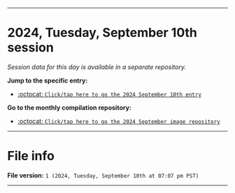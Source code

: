 
***

# 2024, Tuesday, September 10th session

_Session data for this day is available in a separate repository._

**Jump to the specific entry:**

- [:octocat: `Click/tap here to go the 2024 September 10th entry`](https://github.com/seanpm2001/SeansLifeArchive_Images_MotorWorld_CarFactory_Y2024_V9/tree/SeansLifeArchive_Images_MotorWorld_CarFactory_Y2024_V9_Main-dev/2024/09_September/10/)

**Go to the monthly compilation repository:**

- [:octocat: `Click/tap here to go the 2024 September image repository`](https://github.com/seanpm2001/SeansLifeArchive_Images_MotorWorld_CarFactory_Y2024_V9/)

***

# File info

**File version:** `1 (2024, Tuesday, September 10th at 07:07 pm PST)`

***
